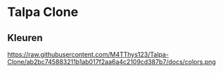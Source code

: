 # Talpa Clone

## Kleuren
https://raw.githubusercontent.com/M4TThys123/Talpa-Clone/ab2bc745883211b1ab017f2aa6a4c2109cd387b7/docs/colors.png

```css

```
